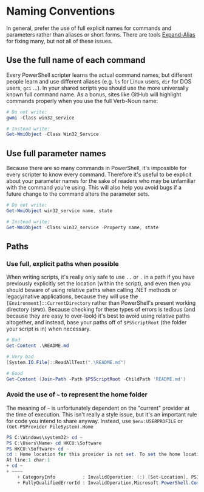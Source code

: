 # Naming Conventions

In general, prefer the use of full explicit names for commands and parameters rather than aliases or short forms. There are tools [Expand-Alias](https://github.com/PoshCode/ModuleBuilder/blob/master/ResolveAlias.psm1) for fixing many, but not all of these issues.

## Use the full name of each command

Every PowerShell scripter learns the actual command names, but different people learn and use different aliases (e.g. `ls` for Linux users, `dir` for DOS users, `gci` ...).  In your shared scripts you should use the more universally known full command name. As a bonus, sites like GitHub will highlight commands properly when you use the full Verb-Noun name:

```PowerShell
# Do not write:
gwmi -Class win32_service

# Instead write:
Get-WmiObject -Class Win32_Service
```

## Use full parameter names

Because there are so many commands in PowerShell, it's impossible for every scripter to know every command. Therefore it's useful to be explicit about your parameter names for the sake of readers who may be unfamiliar with the command you're using. This will also help you avoid bugs if a future change to the command alters the parameter sets.

```PowerShell
# Do not write:
Get-WmiObject win32_service name, state

# Instead write:
Get-WmiObject -Class win32_service -Property name, state
```

## Paths

### Use full, explicit paths when possible

When writing scripts, it's really only safe to use `..` or `.` in a path if you have previously explicitly set the location (within the script), and even then you should beware of using relative paths when calling .NET methods or legacy/native applications, because they will use the `[Environment]::CurrentDirectory` rather than PowerShell's present working directory (`$PWD`). Because checking for these types of errors is tedious (and because they are easy to over-look) it's best to avoid using relative paths altogether, and instead, base your paths off of `$PSScriptRoot` (the folder your script is in) when necessary.

```PowerShell
# Bad
Get-Content .\README.md

# Very bad
[System.IO.File]::ReadAllText(".\README.md")

# Good
Get-Content (Join-Path -Path $PSScriptRoot -ChildPath 'README.md')
```

### Avoid the use of `~` to represent the home folder

The meaning of `~` is unfortunately dependent on the "current" provider at the time of execution. This isn't really a style issue, but it's an important rule for code you intend to share anyway. Instead, use `$env:USERPROFILE` or `(Get-PSProvider FileSystem).Home`

```PowerShell
PS C:\Windows\system32> cd ~
PS C:\Users\Name> cd HKCU:\Software
PS HKCU:\Software> cd ~
cd : Home location for this provider is not set. To set the home location, call "(get-psprovider 'Registry').Home = 'path'".
At line:1 char:1
+ cd ~
+ ~~~~
    + CategoryInfo          : InvalidOperation: (:) [Set-Location], PSInvalidOperationException
    + FullyQualifiedErrorId : InvalidOperation,Microsoft.PowerShell.Commands.SetLocationCommand

```
